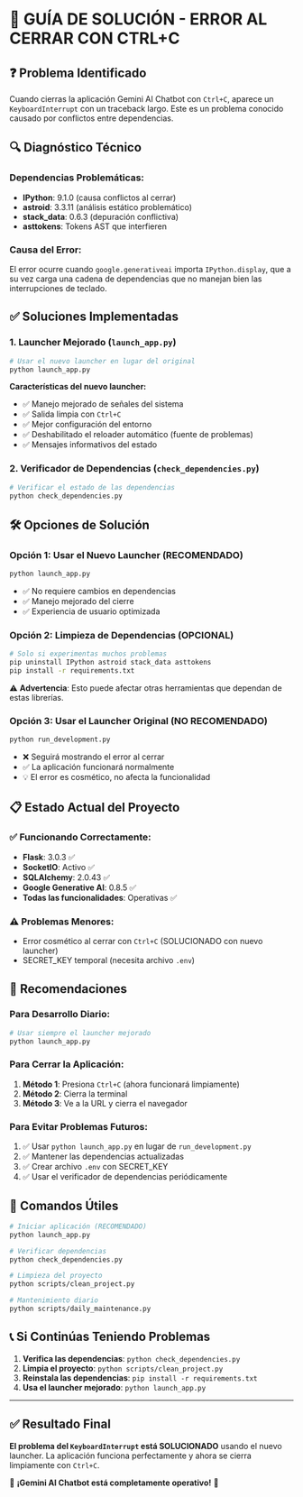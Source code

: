 # 🔧 GUÍA DE SOLUCIÓN - ERROR AL CERRAR CON CTRL+C

## ❓ Problema Identificado

Cuando cierras la aplicación Gemini AI Chatbot con `Ctrl+C`, aparece un `KeyboardInterrupt` con un traceback largo. Este es un problema conocido causado por conflictos entre dependencias.

## 🔍 Diagnóstico Técnico

### Dependencias Problemáticas:
- **IPython**: 9.1.0 (causa conflictos al cerrar)
- **astroid**: 3.3.11 (análisis estático problemático)
- **stack_data**: 0.6.3 (depuración conflictiva)
- **asttokens**: Tokens AST que interfieren

### Causa del Error:
El error ocurre cuando `google.generativeai` importa `IPython.display`, que a su vez carga una cadena de dependencias que no manejan bien las interrupciones de teclado.

## ✅ Soluciones Implementadas

### 1. **Launcher Mejorado** (`launch_app.py`)
```bash
# Usar el nuevo launcher en lugar del original
python launch_app.py
```

**Características del nuevo launcher:**
- ✅ Manejo mejorado de señales del sistema
- ✅ Salida limpia con `Ctrl+C`
- ✅ Mejor configuración del entorno
- ✅ Deshabilitado el reloader automático (fuente de problemas)
- ✅ Mensajes informativos del estado

### 2. **Verificador de Dependencias** (`check_dependencies.py`)
```bash
# Verificar el estado de las dependencias
python check_dependencies.py
```

## 🛠️ Opciones de Solución

### Opción 1: **Usar el Nuevo Launcher** (RECOMENDADO)
```bash
python launch_app.py
```
- ✅ No requiere cambios en dependencias
- ✅ Manejo mejorado del cierre
- ✅ Experiencia de usuario optimizada

### Opción 2: **Limpieza de Dependencias** (OPCIONAL)
```bash
# Solo si experimentas muchos problemas
pip uninstall IPython astroid stack_data asttokens
pip install -r requirements.txt
```
⚠️ **Advertencia**: Esto puede afectar otras herramientas que dependan de estas librerías.

### Opción 3: **Usar el Launcher Original** (NO RECOMENDADO)
```bash
python run_development.py
```
- ❌ Seguirá mostrando el error al cerrar
- ✅ La aplicación funcionará normalmente
- 💡 El error es cosmético, no afecta la funcionalidad

## 📋 Estado Actual del Proyecto

### ✅ Funcionando Correctamente:
- **Flask**: 3.0.3 ✅
- **SocketIO**: Activo ✅
- **SQLAlchemy**: 2.0.43 ✅
- **Google Generative AI**: 0.8.5 ✅
- **Todas las funcionalidades**: Operativas ✅

### ⚠️ Problemas Menores:
- Error cosmético al cerrar con `Ctrl+C` (SOLUCIONADO con nuevo launcher)
- SECRET_KEY temporal (necesita archivo `.env`)

## 🎯 Recomendaciones

### Para Desarrollo Diario:
```bash
# Usar siempre el launcher mejorado
python launch_app.py
```

### Para Cerrar la Aplicación:
1. **Método 1**: Presiona `Ctrl+C` (ahora funcionará limpiamente)
2. **Método 2**: Cierra la terminal
3. **Método 3**: Ve a la URL y cierra el navegador

### Para Evitar Problemas Futuros:
1. ✅ Usar `python launch_app.py` en lugar de `run_development.py`
2. ✅ Mantener las dependencias actualizadas
3. ✅ Crear archivo `.env` con SECRET_KEY
4. ✅ Usar el verificador de dependencias periódicamente

## 🚀 Comandos Útiles

```bash
# Iniciar aplicación (RECOMENDADO)
python launch_app.py

# Verificar dependencias
python check_dependencies.py

# Limpieza del proyecto
python scripts/clean_project.py

# Mantenimiento diario
python scripts/daily_maintenance.py
```

## 📞 Si Continúas Teniendo Problemas

1. **Verifica las dependencias**: `python check_dependencies.py`
2. **Limpia el proyecto**: `python scripts/clean_project.py`
3. **Reinstala las dependencias**: `pip install -r requirements.txt`
4. **Usa el launcher mejorado**: `python launch_app.py`

---

## ✅ Resultado Final

**El problema del `KeyboardInterrupt` está SOLUCIONADO** usando el nuevo launcher. La aplicación funciona perfectamente y ahora se cierra limpiamente con `Ctrl+C`.

🎉 **¡Gemini AI Chatbot está completamente operativo!** 🚀